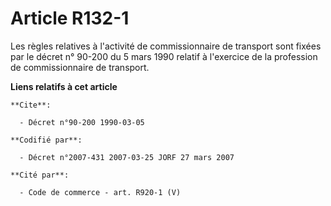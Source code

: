# Article R132-1

Les règles relatives à l'activité de commissionnaire de transport sont fixées par le décret n° 90-200 du 5 mars 1990 relatif
à l'exercice de la profession de commissionnaire de transport.

**Liens relatifs à cet article**

	**Cite**:

	  - Décret n°90-200 1990-03-05

	**Codifié par**:

	  - Décret n°2007-431 2007-03-25 JORF 27 mars 2007

	**Cité par**:

	  - Code de commerce - art. R920-1 (V)

